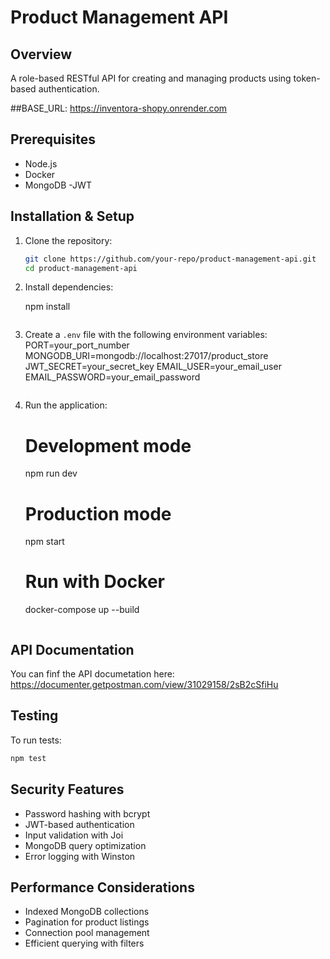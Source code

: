 # Product Management API

## Overview
A role-based RESTful API for creating and managing products using token-based authentication.

##BASE_URL: https://inventora-shopy.onrender.com

## Prerequisites
- Node.js
- Docker
- MongoDB
-JWT

## Installation & Setup
1. Clone the repository:
   ```sh
   git clone https://github.com/your-repo/product-management-api.git
   cd product-management-api
   ```

2. Install dependencies:

   npm install
   ```

3. Create a `.env` file with the following environment variables:
   PORT=your_port_number
   MONGODB_URI=mongodb://localhost:27017/product_store
   JWT_SECRET=your_secret_key
   EMAIL_USER=your_email_user                      
   EMAIL_PASSWORD=your_email_password
   ```

4. Run the application:
   # Development mode
   npm run dev
   
   # Production mode
   npm start
   
   # Run with Docker
   docker-compose up --build
   ```

## API Documentation
You can finf the API documetation here:
https://documenter.getpostman.com/view/31029158/2sB2cSfiHu


## Testing
To run tests:
```sh
npm test
```

## Security Features
- Password hashing with bcrypt
- JWT-based authentication
- Input validation with Joi
- MongoDB query optimization
- Error logging with Winston

## Performance Considerations
- Indexed MongoDB collections
- Pagination for product listings
- Connection pool management
- Efficient querying with filters


